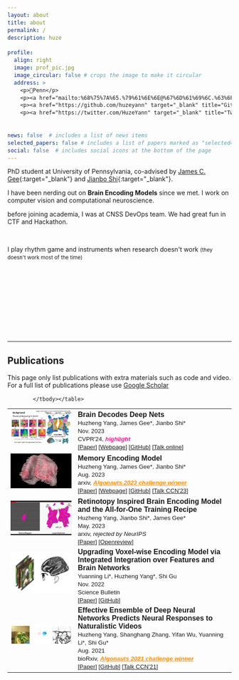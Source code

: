 ```yaml
---
layout: about
title: about
permalink: /
description: huze

profile:
  align: right
  image: prof_pic.jpg
  image_circular: false # crops the image to make it circular
  address: >
    <p>📍Penn</p>
    <p><a href="mailto:%68%75%7A%65.%79%61%6E%6E@%67%6D%61%69%6C.%63%6F%6D"><i class="fas fa-envelope"> Email</i></a></p>
    <p><a href="https://github.com/huzeyann" target="_blank" title="GitHub"><i class="fab fa-github"> Github</i></a></p>
    <p><a href="https://twitter.com/HuzeYann" target="_blank" title="Twitter"><i class="fab fa-twitter"> Twitter</i></a></p>


news: false  # includes a list of news items
selected_papers: false # includes a list of papers marked as "selected={true}"
social: false  # includes social icons at the bottom of the page
---
```


PhD student at University of Pennsylvania, co-advised by [James C. Gee](https://www.med.upenn.edu/apps/faculty/index.php/g5455356/p10656){:target="\_blank"} and [Jianbo Shi](https://www.cis.upenn.edu/~jshi/){:target="\_blank"}. 

I have been nerding out on <b>Brain Encoding Models</b> since we met. I work on computer vision and computational neuroscience.

before joining academia, I was at CNSS DevOps team. We had great fun in CTF and Hackathon.

<br/>

I play rhythm game and instruments when research doesn't work <small>(they doesn't work most of the time)</small>

<br/><br/><br/><br/><br/><br/><br/><br/><br/>

<hr>

<h2>Publications </h2>

This page only list publications with extra materials such as code and video. For a full list of publications please use <a href="https://scholar.google.com/citations?user=8yVLKyYAAAAJ">Google Scholar</a>

<font face="helvetica, ariel, 'sans serif'">
            <table cellspacing="15">
				<tbody>
                <tr>
                    <td width="30%" align="center">
                        <img width="225" align="middle" src="assets/gif/brain_background.gif" border="0"> &nbsp;
                    </td>
                    <td>
                        <span style="font-size: 12pt;">
                        <b>Brain Decodes Deep Nets</b> <br>
                        <span style="font-size: 10pt;">
                        Huzheng Yang, James Gee*, Jianbo Shi*<br>
                        Nov. 2023 <br>
                        CVPR'24, <b><em><a  style="color:DeepPink;">highlight</a></em></b> <br>
                        [<a href="https://arxiv.org/abs/2312.01280">Paper</a>]
                        [<a href="https://huzeyann.github.io/brain-decodes-deep-nets">Webpage</a>]
                        [<a href="https://github.com/huzeyann/BrainDecodesDeepNets">GitHub</a>]
                        [<a href="https://youtu.be/Qh49zQQCW1g">Talk online</a>]
                        <br>
                    </span></span></td>
                </tr>
                <tr>
                    <td width="30%" align="center">
                        <img width="225" align="middle" src="assets/custom_images/small_brain.gif" border="0"> &nbsp;
                    </td>
                    <td>
                        <span style="font-size: 12pt;">
                        <b>Memory Encoding Model</b> <br>
                        <span style="font-size: 10pt;">
                        Huzheng Yang, James Gee*, Jianbo Shi*<br>
                        Aug. 2023 <br>
                        arxiv, <b><em><a style="color:DarkOrange;" href="http://algonauts.csail.mit.edu/archive.html">Algonauts 2023 challenge winner</a></em></b> <br>
                        [<a href="https://arxiv.org/abs/2308.01175">Paper</a>]
                        [<a href="https://huzeyann.github.io/mem">Webpage</a>]
                        [<a href="https://github.com/huzeyann/MemoryEncodingModel">GitHub</a>]
                        [<a href="https://www.youtube.com/live/9Xh55mcWJeE?si=aCdlPM1MnBaainIF&t=3343">Talk CCN'23</a>]
                        <br>
                    </span></span></td>
                </tr>
                <tr>
                    <td width="30%" align="center">
                        <img width="225" align="middle" src="assets/custom_images/small_rm.gif" border="0"> &nbsp;
                    </td>
                    <td>
                        <span style="font-size: 12pt;">
                        <b>Retinotopy Inspired Brain Encoding Model and the All-for-One Training Recipe</b> <br>
                        <span style="font-size: 10pt;">
                        Huzheng Yang, Jianbo Shi*, James Gee*<br>
                        May. 2023 <br>
                        arxiv, <em>rejected by NeurIPS</em> <br>
                        [<a href="https://arxiv.org/abs/2307.14021">Paper</a>]
                        [<a href="https://openreview.net/forum?id=DvRTU1whxF">Openreview</a>]
                        <br>
                    </span></span></td>
                </tr>
                <tr>
                    <td width="30%" align="center">
                        <img width="225" align="middle" src="assets/custom_images/me_fmri.jpg" border="0"> &nbsp;
                    </td>
                    <td>
                        <span style="font-size: 12pt;">
                        <b>Upgrading Voxel-wise Encoding Model via Integrated Integration over Features and Brain Networks</b> <br>
                        <span style="font-size: 10pt;">
                        Yuanning Li*, Huzheng Yang*, Shi Gu<br>
                        Nov. 2022 <br>
                        Science Bulletin <br>
                        [<a href="https://www.sciencedirect.com/science/article/pii/S2095927324001373">Paper</a>]
                        [<a href="https://github.com/huzeyann/htROI-neural-encoding">GitHub</a>]
                        <br>
                    </span></span></td>
                </tr>
                <tr>
                    <td width="30%" align="center">
                        <img width="225" align="middle" src="assets/custom_images/forg.jpg" border="0"> &nbsp;
                    </td>
                    <td>
                        <span style="font-size: 12pt;">
                        <b>Effective Ensemble of Deep Neural Networks Predicts Neural Responses to Naturalistic Videos</b> <br>
                        <span style="font-size: 10pt;">
                        Huzheng Yang, Shanghang Zhang, Yifan Wu, Yuanning Li*, Shi Gu*<br>
                        Aug. 2021 <br>
                        bioRxiv, <b><em><a style="color:DarkOrange;" href="http://algonauts.csail.mit.edu/2021/index.html">Algonauts 2021 challenge winner</a></em></b> <br>
                        [<a href="https://www.biorxiv.org/content/10.1101/2021.08.24.457581.abstract">Paper</a>]
                        [<a href="https://github.com/huzeyann/huze_algonauts21">GitHub</a>]
                        [<a href="https://www.youtube.com/watch?v=xtSh_XotVlo">Talk CCN'21</a>]
                        <br>
                    </span></span></td>
                </tr>



            </tbody></table>
            
</font>
